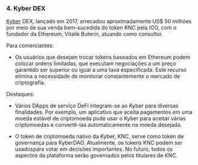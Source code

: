 ### 4. Kyber DEX

[Kyber](https://kyberswap.com/) DEX, lançado em 2017, arrecadou aproximadamente US$ 50 milhões por meio de sua venda bem-sucedida do token KNC pela ICO, com o fundador da Ethereum, Vitalik Buterin, atuando como consultor.

Para comerciantes:

- Os usuários que desejam trocar tokens baseados em Ethereum podem colocar ordens limitadas, que executam negociações a um preço garantido ser superior ou igual a uma taxa especificada. Este recurso elimina a necessidade de monitorar constantemente o mercado de criptografia.

Destaques:

- Vários DApps de serviço DeFi integram-se ao Kyber para diversas finalidades. Por exemplo, um aplicativo que aceita pagamentos em uma moeda estável de criptomoeda pode usar o Kyber para aceitar várias criptomoedas e convertê-las automaticamente na moeda desejada.

- O token de criptomoeda nativo da Kyber, KNC, serve como token de governança para KyberDAO. Atualmente, os tokens KNC podem ser usados ​​para votar em decisões importantes. No futuro, todos os aspectos da plataforma serão governados pelos titulares de KNC.